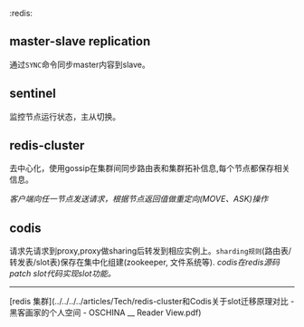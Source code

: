 :redis:

## master-slave replication
通过`SYNC`命令同步master内容到slave。

## sentinel
监控节点运行状态，主从切换。

## redis-cluster
去中心化，使用gossip在集群间同步路由表和集群拓补信息,每个节点都保存相关信息。

*客户端向任一节点发送请求，根据节点返回值做重定向(MOVE、ASK)操作*

## codis
请求先请求到proxy,proxy做sharing后转发到相应实例上。`sharding规则`(路由表/转发表/slot表)保存在集中化组建(zookeeper, 文件系统等).
*codis在redis源码patch slot代码实现slot功能。*


----
[redis 集群](../../../../articles/Tech/redis-cluster和Codis关于slot迁移原理对比 - 黑客画家的个人空间 - OSCHINA __ Reader View.pdf)

